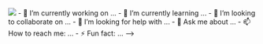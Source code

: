 <img src="https://ca.slack-edge.com/ESZCHB482-W012JHRKY0J-69d20df3f3c3-512" style="margin:0auto;"/>
- 🔭 I’m currently working on ...
- 🌱 I’m currently learning ...
- 👯 I’m looking to collaborate on ...
- 🤔 I’m looking for help with ...
- 💬 Ask me about ...
- 📫 How to reach me: ...
- ⚡ Fun fact: ...
-->

